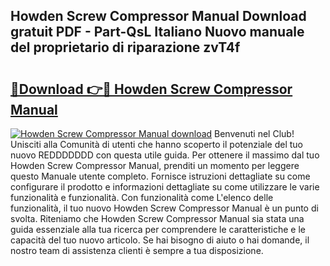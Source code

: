 ## Howden Screw Compressor Manual Download gratuit PDF - Part-QsL Italiano Nuovo manuale del proprietario di riparazione zvT4f

# <h2><a href="http://dffui7w.blite.top/?on=Howden+Screw+Compressor+Manual">🔗Download 👉🔴 Howden Screw Compressor Manual</a></h2>

[![Howden Screw Compressor Manual download](https://i.imgur.com/lujVjoI.png)](http://dffui7w.blite.top/?on=Howden+Screw+Compressor+Manual)
Benvenuti nel Club! Unisciti alla Comunità di utenti che hanno scoperto il potenziale del tuo nuovo REDDDDDDD con questa utile guida. Per ottenere il massimo dal tuo Howden Screw Compressor Manual, prenditi un momento per leggere questo Manuale utente completo. Fornisce istruzioni dettagliate su come configurare il prodotto e informazioni dettagliate su come utilizzare le varie funzionalità e funzionalità. Con funzionalità come L'elenco delle funzionalità, il tuo nuovo Howden Screw Compressor Manual è un punto di svolta. Riteniamo che Howden Screw Compressor Manual sia stata una guida essenziale alla tua ricerca per comprendere le caratteristiche e le capacità del tuo nuovo articolo. Se hai bisogno di aiuto o hai domande, il nostro team di assistenza clienti è sempre a tua disposizione.
